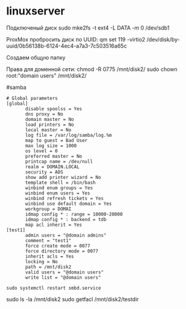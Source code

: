 # linuxserver

Подключеный диск
sudo mke2fs -t ext4 -L DATA -m 0 /dev/sdb1

ProxMox
пробросить диск по UUID:
qm set 119 -virtio2 /dev/disk/by-uuid/0b56138b-6124-4ec4-a7a3-7c503516a65c

Создаем общую папку

Права для доменной сети:
chmod -R 0775 /mnt/disk2/
sudo chown root:"domain users" /mnt/disk2/


#samba

 ```
# Global parameters
[global]
        disable spoolss = Yes
        dns proxy = No
        domain master = No
        load printers = No
        local master = No
        log file = /var/log/samba/log.%m
        map to guest = Bad User
        max log size = 1000
        os level = 0
        preferred master = No
        printcap name = /dev/null
        realm = DOMAIN.LOCAL
        security = ADS
        show add printer wizard = No
        template shell = /bin/bash
        winbind enum groups = Yes
        winbind enum users = Yes
        winbind refresh tickets = Yes
        winbind use default domain = Yes
        workgroup = DOMAI
        idmap config * : range = 10000-20000
        idmap config * : backend = tdb
        map acl inherit = Yes
[test1]
        admin users = "@domain admins"
        comment = "test1"
        force create mode = 0077
        force directory mode = 0077
        inherit acls = Yes
        locking = No
        path = /mnt/disk2
        valid users = "@domain users"
        write list = "@domain users"        
```


`sudo systemctl restart smbd.service`

sudo ls -la /mnt/disk2
sudo getfacl /mnt/disk2/testdir


